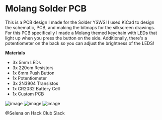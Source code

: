 # Molang Solder PCB
This is a PCB design I made for the Solder YSWS! I used KiCad to design the schematic, PCB, and making the bitmaps for the silkscreen drawings. For this PCB specifically I made a Molang themed keychain with LEDs that light up when you press the button on the side. Additionally, there's a potentiometer on the back so you can adjust the brightness of the LEDS!

**Materials**
- 3x 5mm LEDs 
- 3x 220om Resistors
- 1x 6mm Push Button
- 1x Potentiometer
- 3x 2N3904 Transistos
- 1x CR2032 Battery Cell
- 1x Custom PCB

![image](https://github.com/user-attachments/assets/70c83b58-eaa7-4514-bf44-312ca16769f6)
![image](https://github.com/user-attachments/assets/27fb593a-4398-4ab8-ac51-76f2b4d1f386)
![image](https://github.com/user-attachments/assets/149896d8-f4f0-4dcb-8fb2-e012981d3e51)

@Selena on Hack Club Slack
